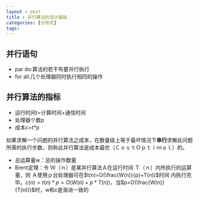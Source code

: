 ```yaml
---
layout : post
title : 并行算法的设计基础
categories: [分布式]
tags: 
---
```


## 并行语句

* par do:算法的若干布要并行执行
* for all:几个处理器同时执行相同的操作

## 并行算法的指标

* 运行时间t=计算时间+通信时间
* 处理器个数p
* 成本c=t*p

如果求解一个问题的并行算法之成本，在数量级上等于最坏情况下**串行**求解此问题所需的执行步数，则称此并行算法是成本最优（ＣｏｓｔＯｐｔｉｍａｌ）的。

* 总运算量w：总的操作数量
* Brent定理：令 Ｗ（ｎ）是某并行算法Ａ在运行时间 Ｔ（ｎ）内所执行的运算量，则 Ａ使用ｐ台处理器可在$t(n)=O(\frac{W(n)}{p}+T(n))$时间 内执行完毕。$c(n)=t(n)*p=O(W(n)+p*T(n))$，当$p=O(\frac{W(n)}{T(n)})$时，w和c是渐进一致的

